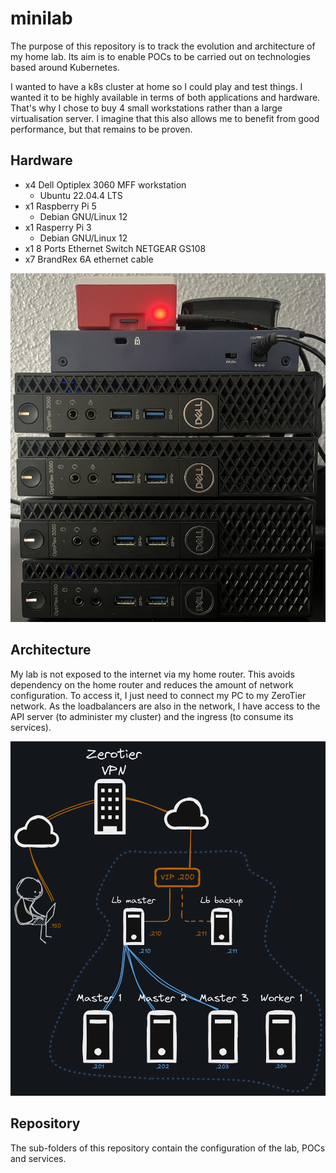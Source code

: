 # minilab

The purpose of this repository is to track the evolution and architecture of my home lab. Its aim is to enable POCs to be carried out on technologies based around Kubernetes. 

I wanted to have a k8s cluster at home so I could play and test things. I wanted it to be highly available in terms of both applications and hardware. That's why I chose to buy 4 small workstations rather than a large virtualisation server. I imagine that this also allows me to benefit from good performance, but that remains to be proven.

## Hardware

- x4 Dell Optiplex 3060 MFF workstation
    - Ubuntu 22.04.4 LTS
- x1 Raspberry Pi 5
    - Debian GNU/Linux 12
- x1 Rasperry Pi 3
    - Debian GNU/Linux 12
- x1 8 Ports Ethernet Switch  NETGEAR GS108 
- x7 BrandRex 6A ethernet cable

![Alt text](./img/hardware.jpg "Hardware")

## Architecture

My lab is not exposed to the internet via my home router. This avoids dependency on the home router and reduces the amount of network configuration.
To access it, I just need to connect my PC to my ZeroTier network. As the loadbalancers are also in the network, I have access to the API server (to administer my cluster) and the ingress (to consume its services).

![Alt text](./img/architecture.png "Architecture")

## Repository

The sub-folders of this repository contain the configuration of the lab, POCs and services.
